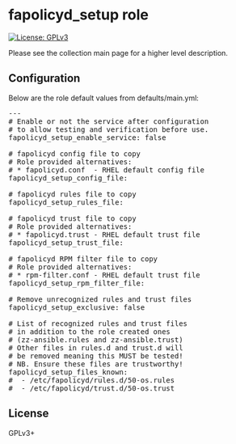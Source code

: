 # fapolicyd_setup role

[![License: GPLv3](https://img.shields.io/badge/license-GPLv3-brightgreen.svg)](https://www.gnu.org/licenses/gpl-3.0)

Please see the collection main page for a higher level description.

## Configuration

Below are the role default values from defaults/main.yml:

<pre>
---
# Enable or not the service after configuration
# to allow testing and verification before use.
fapolicyd_setup_enable_service: false

# fapolicyd config file to copy
# Role provided alternatives:
# * fapolicyd.conf  - RHEL default config file
fapolicyd_setup_config_file:

# fapolicyd rules file to copy
fapolicyd_setup_rules_file:

# fapolicyd trust file to copy
# Role provided alternatives:
# * fapolicyd.trust - RHEL default trust file
fapolicyd_setup_trust_file:

# fapolicyd RPM filter file to copy
# Role provided alternatives:
# * rpm-filter.conf - RHEL default trust file
fapolicyd_setup_rpm_filter_file:

# Remove unrecognized rules and trust files
fapolicyd_setup_exclusive: false

# List of recognized rules and trust files
# in addition to the role created ones
# (zz-ansible.rules and zz-ansible.trust)
# Other files in rules.d and trust.d will
# be removed meaning this MUST be tested!
# NB. Ensure these files are trustworthy!
fapolicyd_setup_files_known:
#  - /etc/fapolicyd/rules.d/50-os.rules
#  - /etc/fapolicyd/trust.d/50-os.trust
</pre>

## License

GPLv3+
